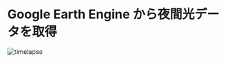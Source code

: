 # Google Earth Engine から夜間光データを取得

![timelapse](https://github.com/tdk8823/Blackmarble/blob/main/data/timelapse/timelapse_caption.gif "timelapse")
